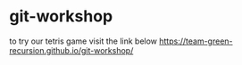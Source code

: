 # git-workshop

to try our tetris game visit the link below
<https://team-green-recursion.github.io/git-workshop/>

